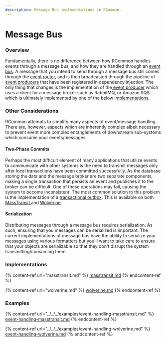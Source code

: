 ```yaml
---
description: Message Bus implementations in RCommon.
---
```


# Message Bus

### Overview

Fundamentally, there is no difference between how RCommon handles events through a message bus, and how they are handled through an [event bus](../event-bus/). A message that you intend to send through a message bus still comes through the [event router](broken-reference), and is then broadcasted through the pipeline of [event producers](../../fundamentals/events/producers.md) that have been registered in dependency injection. The only thing that changes is the implementation of the[ event producer](../../fundamentals/events/producers.md) which uses a client for a message broker such as RabbitMQ, or Amazon SQS - which is ultimately implemented by one of the below [implementations](./#implementations).&#x20;

### Other Considerations

RCommon attempts to simplify many aspects of event/message handling. There are, however, aspects  which are inherently complex albeit necessary to prevent event more complex entanglements of downstream sub-systems which consume your events/messages.&#x20;

#### Two-Phase Commits

Perhaps the most difficult element of many applications that utilize events to communicate with other systems is the need to transmit messages only after local transactions have been committed successfully. As the database storing the data and the message broker are two separate components, making a single transaction that persists an event and publishes it to the broker can be difficult. One of these operations may fail, causing the system to become inconsistent. The most common solution to this problem is the implementation of a [transactional outbox](https://microservices.io/patterns/data/transactional-outbox.html). This is available on both [MassTransit ](https://masstransit.io/documentation/patterns/transactional-outbox)and [Wolverine](https://wolverine.netlify.app/guide/durability/).&#x20;

#### Serialization

Distributing messages through a message bus requires serialization. As such, ensuring that you messages can be serialized is important. The current implementations of message bus have the ability to serialize your messages using various formatters but you'll want to take care to ensure that your objects are serializable so that they don't disrupt the system transmitting/consuming them.&#x20;

### Implementations

{% content-ref url="masstransit.md" %}
[masstransit.md](masstransit.md)
{% endcontent-ref %}

{% content-ref url="wolverine.md" %}
[wolverine.md](wolverine.md)
{% endcontent-ref %}



### Examples

{% content-ref url="../../../examples/event-handling-masstransit.md" %}
[event-handling-masstransit.md](../../../examples/event-handling-masstransit.md)
{% endcontent-ref %}

{% content-ref url="../../../examples/event-handling-wolverine.md" %}
[event-handling-wolverine.md](../../../examples/event-handling-wolverine.md)
{% endcontent-ref %}
